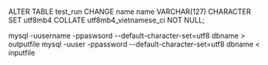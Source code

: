 ALTER TABLE test_run CHANGE name name VARCHAR(127) CHARACTER SET utf8mb4 COLLATE utf8mb4_vietnamese_ci NOT NULL;

mysql -uusername -ppaswsord --default-character-set=utf8 dbname > outputfile
mysql -uuser -ppassword --default-character-set=utf8 dbname < inputfile
